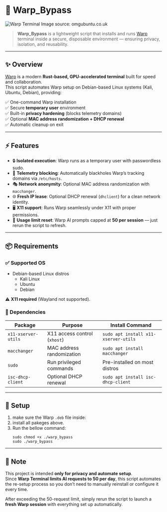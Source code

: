 # 🚀 Warp_Bypass

![Warp Terminal](https://i0.wp.com/www.omgubuntu.co.uk/wp-content/uploads/2024/02/warp-ai-features.jpg) 
                             Image source: omgubuntu.co.uk
> **Warp_Bypass** is a lightweight script that installs and runs [Warp](https://www.warp.dev) terminal inside a secure, disposable environment — ensuring privacy, isolation, and reusability.

---

## ✨ Overview

[Warp](https://www.warp.dev) is a modern **Rust-based, GPU-accelerated terminal** built for speed and collaboration.  
This script automates Warp setup on Debian-based Linux systems (Kali, Ubuntu, Debian), providing:

✅ One-command Warp installation  
✅ Secure **temporary user** environment  
✅ Built-in **privacy hardening** (blocks telemetry domains)  
✅ Optional **MAC address randomization + DHCP renewal**  
✅ Automatic cleanup on exit  

---

## ⚡ Features

- 🔒 **Isolated execution**: Warp runs as a temporary user with passwordless sudo.  
- 🛑 **Telemetry blocking**: Automatically blackholes Warp’s tracking domains via `/etc/hosts`.  
- 🎭 **Network anonymity**: Optional MAC address randomization with `macchanger`.  
- 🌐 **Fresh IP lease**: Optional DHCP renewal (`dhclient`) for a clean network identity.  
- 🖥️ **X11 support**: Runs Warp seamlessly under X11 with proper permissions.  
- 🔄 **Usage limit reset**: Warp AI prompts capped at **50 per session** — just rerun the script to refresh.  

---

## 📦 Requirements

### ✅ Supported OS
- Debian-based Linux distros  
  - Kali Linux  
  - Ubuntu  
  - Debian  

⚠️ **X11 required** (Wayland not supported).  

### 🔧 Dependencies

| Package            | Purpose                            | Install Command                         |
|--------------------|------------------------------------|-----------------------------------------|
| `x11-xserver-utils`| X11 access control (`xhost`)       | `sudo apt install x11-xserver-utils`    |
| `macchanger`       | MAC address randomization          | `sudo apt install macchanger`           |
| `sudo`             | Run privileged commands            | Pre-installed on most distros           |
| `isc-dhcp-client`  | Optional DHCP renewal              | `sudo apt install isc-dhcp-client`      |

---

## 📂 Setup

1. make sure  the Warp `.deb` file inside:
2. install all pakeges above.
3. Run the bellow command:
   ```
   sudo chmod +x ./warp_bypass
   sudo ./warp_bypass
   ```
---

## 📝 Note

This project is intended **only for privacy and automate setup**.  
Since **Warp Terminal limits AI requests to 50 per day**, this script automates the re-setup process so you don’t need to manually reinstall or configure it every time.  

After exceeding the 50-request limit, simply rerun the script to launch a **fresh Warp session** with everything set up automatically.
